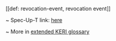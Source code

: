 [[def: revocation-event, revocation event]]

~ Spec-Up-T link: <a href='https://weboftrust.github.io/WOT-terms/docs/glossary/revocation-event'>here</a>

~ More in <a href="https://weboftrust.github.io/WOT-terms/docs/glossary/revocation-event">extended KERI glossary</a>
